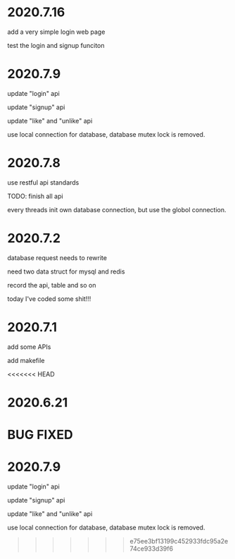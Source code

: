# 2020.7.16
add a very simple login web page

test the login  and signup funciton


# 2020.7.9
update "login" api

update "signup" api

update "like" and "unlike" api

use local connection for database, database mutex lock is removed.


# 2020.7.8

use restful api standards

TODO: 
finish all api

every threads init own database connection, but use the globol connection. 



# 2020.7.2

database request needs to rewrite

need two data struct for mysql and redis

record the api, table and so on

today I've coded some shit!!!


# 2020.7.1
add some APIs

add makefile


<<<<<<< HEAD
# 2020.6.21
BUG FIXED
=======
# 2020.7.9
update "login" api

update "signup" api

update "like" and "unlike" api

use local connection for database, database mutex lock is removed.
>>>>>>> e75ee3bf13199c452933fdc95a2e74ce933d39f6
